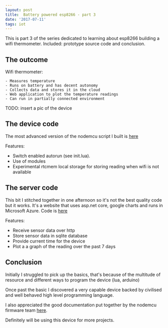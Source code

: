 ```yaml
---
layout: post
title:  Battery powered esp8266 - part 3
date: '2017-07-11'
tags: iot
---
```



This is part 3 of the series dedicated to learning about esp8266 building a wifi thermometer. Included: prototype source code and conclusion.

## The outcome

Wifi thermometer:

    - Measures temperature 
    - Runs on battery and has decent autonomy 
    - Collects data and stores it in the cloud 
    - Web application to plot the temperature readings 
    - Can run in partially connected environment

TODO: insert a pic of the device

## The device code

The most advanced version of the nodemcu script I built is [here](https://github.com/adam-gligor/Hub9.Device.Thermometer/tree/master/v4)

Features:

 - Switch enabled autorun (see init.lua). 
 - Use of modules 
 - Experimental rtcmem local storage for storing reading when wifi is not available 

## The server code

This bit I stitched together in one afternoon so it's not the best quality code but it works. It's a website that uses asp.net core, google charts and runs in Microsoft Azure. Code is [here](https://github.com/adam-gligor/Hub9)

Features: 

 - Receive sensor data over http
 - Store sensor data in sqlite database
 - Provide current time for the device
 - Plot a a graph of the reading over the past 7 days 


## Conclusion

Initially I struggled to pick up the basics, that's because of the multitude of resource and different ways to program the device (lua, arduino) 

Once past the basic I discovered a very capable device backed by civilised and well behaved high level programming language.

I also appreciated the good documentation put together by the nodemcu firmware team [here](https://nodemcu.readthedocs.io/en/master/). 

Definitely will be using this device for more projects.

